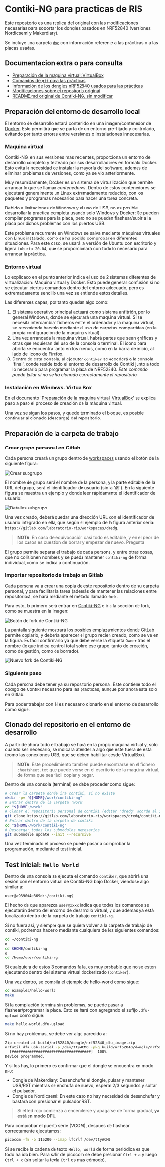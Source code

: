 # Contiki-NG para practicas de RIS

Este repositorio es una replica del original con las modificaciones necesarias para soportar los dongles basados en NRF52840 (versiones Nordicsemi y Makerdiary).

Se incluye una carpeta [`doc`](doc) con información referente a las prácticas o a las placas usadas.

## Documentacion extra o para consulta

- [Preparación de la maquina virtual: VirtualBox](doc/es/prepare-vm_virtualbox.md)
- [Comandos de `git` para las prácticas](doc/es/git-cheatsheet.md)
- [Información de los dongles nRF52840 usados para las prácticas](doc/es/dongles-info.md)
- [Modificaciones sobre el repositorio original](doc/es/repository-info-n-mods.md)
- [README.md original de Contiki-NG, sin modificar](README.original.md)

## Preparación del entorno de desarrollo local

El entorno de desarrollo estará contenido en una imagen/contenedor de [Docker](https://www.docker.com/). Esto permitirá que se parta de un entorno pre-fijado y controlado, evitando por tanto errores entre versiones o instalaciones innecesarias.

### Maquina virtual

Contiki-NG, en sus versiones mas recientes, proporciona un entorno de desarrollo completo y testeado por sus desarrolladores en formato Docker. Esto evita la necesidad de instalar la mayoría del software, ademas de eliminar problemas de versiones, como ya se vio anteriormente.

Muy resumidamente, Docker es un sistema de virtualización que permite arrancar lo que se llaman *contenedores*. Dentro de estos contenedores se ejecutará generalmente un Linux extremadamente reducido, con los paquetes y programas necesarios para hacer una tarea concreta.

Debido a limitaciones de Windows y el uso de USB, no es posible desarrollar la practica completa usando solo Windows y Docker: Se pueden compilar programas para la placa, pero no se pueden flashear/subir a la placa por dichos problemas con los puertos USB.

Este problema recurrente en Windows se salva mediante máquinas virtuales con Linux instalado, como se ha podido comprobar en diferentes situaciones. Para este caso, se usará la versión de Ubuntu con escritorio y ligera `Lubuntu 20.04`, que se proporcionará con todo lo necesario para arrancar la práctica.

### Entorno virtual

Lo explicado en el punto anterior indica el uso de 2 sistemas diferentes de virtualizacion: Maquina virtual y Docker. Esto puede generar confusión si no se ejecutan ciertos comandos dentro del entorno adecuado, pero es extremadamente sencillo una vez se entiende estos detalles.

Las diferentes capas, por tanto quedan algo como:

1. El sistema operativo principal actuará como sistema anfitrión, por lo general Windows, donde se ejecutará una maquina virtual. Si se necesita intercambiar ficheros entre el ordenador y la maquina virtual, se recomienda hacerlo mediante el uso de carpetas compartidas (en la propia configuración de la maquina virtual).
2. Una vez arrancada la maquina virtual, habrá partes que sean gráficas y otras que requieran del uso de la consola o terminal. El icono para abrirla se encuentra tanto en los menus, como en la barra de inicio, al lado del icono de Firefox.
3. Dentro de esta consola, al ejecutar `contiker` se accederá a la consola 'final', donde reside todo el entorno de desarrollo de Contiki junto a todo lo necesario para programar la placa de NRF52840. *Este comando puede fallar si no se ha clonado correctamente el repositorio*

### Instalación en Windows. VirtualBox

En el documento '[Preparación de la maquina virtual: VirtualBox](doc/es/prepare-vm_virtualbox.md)' se explica paso a paso el proceso de creación de la máquina virtual.

Una vez se sigan los pasos, y quede terminado el bloque, es posible continuar al clonado (descarga) del repositorio.

## Preparación de la carpeta de trabajo

### Crear grupo personal en Gitlab

Cada persona creará un grupo dentro de [workspaces](https://gitlab.com/laboratorio-ris/workspaces) usando el botón de la siguiente figura:

![Crear subgrupo](doc/img/workspace-setup_new-user-group.png)

El nombre de grupo será el nombre de la persona, y la parte editable de la URL del grupo, será el identificador de usuario (sin la '@'). En la siguiente figura se muestra un ejemplo y donde leer rápidamente el identificador de usuario:

![Detalles subgrupo](doc/img/workspace-setup_new-user-group-details.png)

Una vez creado, deberá quedar una dirección URL con el identificador de usuario integrado en ella, que según el ejemplo de la figura anterior sería: `https://gitlab.com/laboratorio-ris/workspaces/dredg`.

> **NOTA**: En caso de equivocación casi todo es editable, y en el peor de los casos es cuestion de borrar y empezar de nuevo. Pregunta

El grupo permite separar el trabajo de cada persona, y entre otras cosas, que no colisionen nombres y se pueda mantener `contiki-ng` de forma individual, como se indica a continuación.

### Importar repositorio de trabajo en Gitlab

Cada persona va a crear una copia de este repositorio dentro de su carpeta personal, y para facilitar la tarea (además de mantener las relaciones entre repositorios), se hará mediante el método llamado `fork`.

Para esto, lo primero será entrar en [Contiki-NG](https://gitlab.com/laboratorio-ris/contiki-ng) e ir a la sección de fork, como se muestra en la imagen:

![Botón de fork de Contiki-NG](doc/img/workspace-setup_fork-button-location.png)

La pantalla siguiente mostrará los posibles emplazamientos donde GitLab permite copiarlo, y debería aparecer el grupo recien creado, como se ve en la figura. Es fácil confirmarlo ya que debe verse la etiqueta `Owner` tras el nombre (lo que indica control total sobre ese grupo, tanto de creación, como de gestión, como de borrado).

![Nuevo fork de Contiki-NG](doc/img/workspace-setup_new-fork-options.png)

### Siguiente paso

Cada persona debe tener ya su repositorio personal: Este contiene todo el código de Contiki necesario para las prácticas, aunque por ahora está solo en Gitlab.

Para poder trabajar con él es necesario clonarlo en el entorno de desarrollo como sigue.

## Clonado del repositorio en el entorno de desarrollo

A partir de ahora todo el trabajo se hará en la propia máquina virtual y, solo cuando sea necesario, se indicará atender a algo que esté fuera de esta (como las conexiones USB, que se deben habilitar desde VirtualBox).

> **NOTA**: Este procedimiento tambien puede encontrarse en el fichero `cheatsheet.txt` que puede verse en el escritorio de la maquina virtual, de forma que sea fácil copiar y pegar.

Dentro de una consola (terminal) se debe proceder como sigue:

```bash
# Crear la carpeta donde ira contiki, si no existe
mkdir -pv "${HOME}/work/contiki-ng"
# Entrar dentro de la carpeta 'work'
cd "${HOME}/work"
# Clonar el repositorio personal de contiki (editar 'dredg' acorde al identificador de cada persona)
git clone https://gitlab.com/laboratorio-ris/workspaces/dredg/contiki-ng.git ${HOME}/work/contiki-ng/
# Entrar dentro de la carpeta de contiki
cd "${HOME}/work/contiki-ng"
# Descargar todos los submodulos necesarios
git submodule update --init --recursive
```

Una vez terminado el proceso se puede pasar a comprobar la programación, mediante el test inicial.

## Test inicial: `Hello World`

Dentro de una consola se ejecuta el comando `contiker`, que abrirá una sesión con el entorno virtual de Contiki-NG bajo Docker, viendose algo similar a:

```bash
user@a939004e869d:~/contiki-ng$
```

El hecho de que aparezca `user@xxxx` indica que todos los comandos se ejecutarán dentro del entorno de desarrollo virtual, y que ademas ya está localizado dentro de la carpeta de trabajo `contiki-ng`.

Si no fuera asi, y siempre que se quiera volver a la carpeta de trabajo de contiki, podremos hacerlo mediante cualquiera de los siguientes comandos:

```bash
cd ~/contiki-ng
o
cd $HOME/contiki-ng
o
cd /home/user/contiki-ng
```

Si cualquiera de estos 3 comandos falla, es muy probable que no se esten ejecutando dentro del sistema virtual dockerizado (`contiker`).

Una vez dentro, se compila el ejemplo de hello-world como sigue:

```bash
cd examples/hello-world
make
```

Si la compilación termina sin problemas, se puede pasar a flashear/programar la placa. Esto se hará con agregando el sufijo `.dfu-upload` como sigue:

```bash
make hello-world.dfu-upload
```

Si no hay problemas, se debe ver algo parecido a:

```bash
Zip created at build/nrf52840/dongle/nrf52840_dfu_image.zip
nrfutil dfu usb-serial -p /dev/ttyACM0 -pkg build/nrf52840/dongle/nrf52840_dfu_image.zip
  [####################################]  100%
Device programmed.
```

Y si los hay, lo primero es confirmar que el dongle se encuentra en modo `DFU`:

- Dongle de Makerdiary: Desenchufar el dongle, pulsar y mantener USR/RST mientras se enchufa de nuevo, esperar 2/3 segundos y soltar el pulsador.
- Dongle de Nordicsemi: En este caso no hay necesidad de desenchufar y bastará con presionar el pulsador RST.

> Si el led rojo comienza a encenderse y apagarse de forma gradual, **ya está en modo DFU**.

Para comprobar el puerto serie (VCOM), despues de flashear correctamente ejecutamos:

```bash
picocom -fh -b 115200 --imap lfcrlf /dev/ttyACM0
```

Si se recibe la cadena de texto `Hello, world` de forma periódica es que todo ha ido bien. Para salir de picocom se debe presionar `Ctrl + a` y luego `Ctrl + x` (sin soltar la tecla `Ctrl` es mas cómodo).
